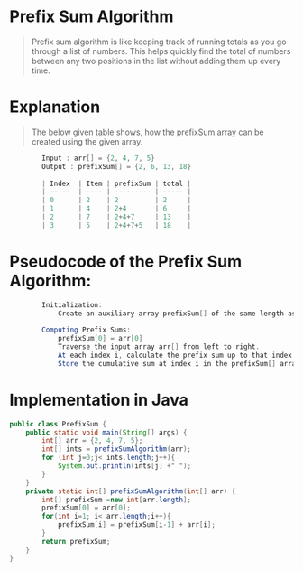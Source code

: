 # Prefix Sum Algorithm
> Prefix sum algorithm is like keeping track of running totals as you go through a list of numbers. This helps quickly find the total of numbers between any two positions in the list without adding them up every time.
> 
# Explanation
> The below given table shows, how the prefixSum array can be created using the given array.

```java
        Input : arr[] = {2, 4, 7, 5}
        Output : prefixSum[] = {2, 6, 13, 18}
        
        | Index  | Item | prefixSum | total |
        | -----  | ---- | --------- | ----- |
        | 0      | 2    | 2         | 2     |
        | 1      | 4    | 2+4       | 6     |
        | 2      | 7    | 2+4+7     | 13    |
        | 3      | 5    | 2+4+7+5   | 18    |
```
# Pseudocode of the Prefix Sum Algorithm:
```java
        Initialization:
            Create an auxiliary array prefixSum[] of the same length as the input array arr[].
        
        Computing Prefix Sums:
            prefixSum[0] = arr[0]
            Traverse the input array arr[] from left to right.
            At each index i, calculate the prefix sum up to that index by summing all elements from index 0 to i.
            Store the cumulative sum at index i in the prefixSum[] array.
```
# Implementation in Java
```java
public class PrefixSum {
    public static void main(String[] args) {
        int[] arr = {2, 4, 7, 5};
        int[] ints = prefixSumAlgorithm(arr);
        for (int j=0;j< ints.length;j++){
            System.out.println(ints[j] +" ");
        }
    }
    private static int[] prefixSumAlgorithm(int[] arr) {
        int[] prefixSum =new int[arr.length];
        prefixSum[0] = arr[0];
        for(int i=1; i< arr.length;i++){
            prefixSum[i] = prefixSum[i-1] + arr[i];
        }
        return prefixSum;
    }
}
```